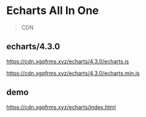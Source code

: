 # Echarts All In One

> CDN

## echarts/4.3.0

https://cdn.xgqfrms.xyz/echarts/4.3.0/echarts.js

https://cdn.xgqfrms.xyz/echarts/4.3.0/echarts.min.js

## demo

https://cdn.xgqfrms.xyz/echarts/index.html
